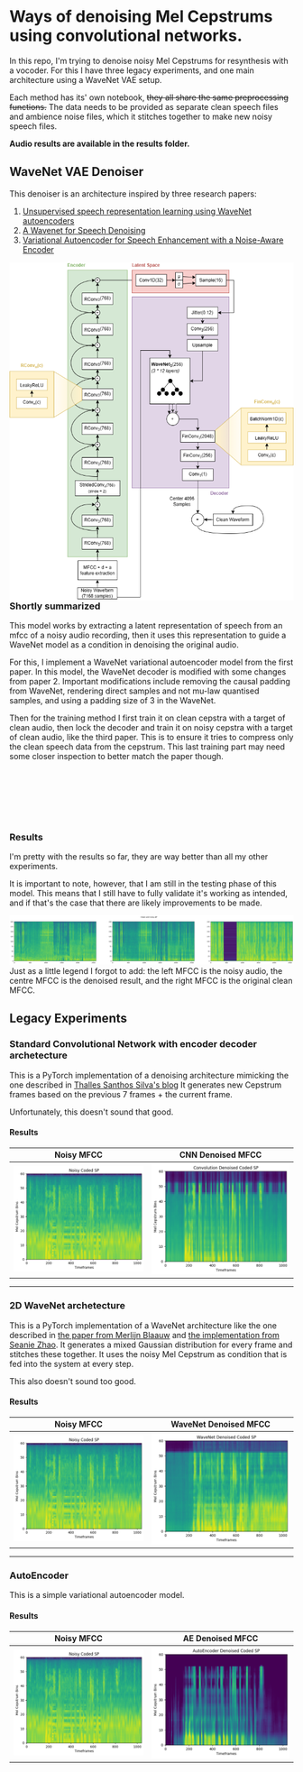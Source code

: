 # Ways of denoising Mel Cepstrums using convolutional networks.

In this repo, I'm trying to denoise noisy Mel Cepstrums for resynthesis with a vocoder. For this I have three legacy experiments, and one main architecture using a WaveNet VAE setup.

Each method has its' own notebook, ~~they all share the same preprocessing functions.~~
The data needs to be provided as separate clean speech files and ambience noise files, which it stitches together to make new noisy speech files.

**Audio results are available in the results folder.**

## WaveNet VAE Denoiser
This denoiser is an architecture inspired by three research papers:
1. [Unsupervised speech representation learning using WaveNet autoencoders](https://arxiv.org/abs/1901.08810)
2. [A Wavenet for Speech Denoising](https://arxiv.org/abs/1706.07162)
3. [Variational Autoencoder for Speech Enhancement with a Noise-Aware Encoder](https://arxiv.org/abs/2102.08706)

<img src="https://github.com/WouterBesse/ConvDenoiser/raw/master/results/WavenetVAE_Diagram.png" height="600" align="left"/>

### Shortly summarized 
This model works by extracting a latent representation of speech from an mfcc of a noisy audio recording, then it uses this representation to guide a WaveNet model as a condition in denoising the original audio.

For this, I implement a WaveNet variational autoencoder model from the first paper. In this model, the WaveNet decoder is modified with some changes from paper 2. Important modifications include removing the causal padding from WaveNet, rendering direct samples and not mu-law quantised samples, and using a padding size of 3 in the WaveNet.

Then for the training method I first train it on clean cepstra with a target of clean audio, then lock the decoder and train it on noisy cepstra with a target of clean audio, like the third paper. This is to ensure it tries to compress only the clean speech data from the cepstrum. This last training part may need some closer inspection to better match the paper though.
<br/><br/><br/><br/><br/><br/><br/>

### Results
I'm pretty with the results so far, they are way better than all my other experiments.

It is important to note, however, that I am still in the testing phase of this model. This means that I still have to fully validate it's working as intended, and if that's the case that there are likely improvements to be made.


![alt text](https://github.com/WouterBesse/ConvDenoiser/raw/master/results/WaveNetVAE_Results.png "WaveNetVAE Results")
Just as a little legend I forgot to add: the left MFCC is the noisy audio, the centre MFCC is the denoised result, and the right MFCC is the original clean MFCC.

## Legacy Experiments

### Standard Convolutional Network with encoder decoder archetecture

This is a PyTorch implementation of a denoising architecture mimicking the one described in [Thalles Santhos Silva's blog](https://sthalles.github.io/practical-deep-learning-audio-denoising/)
It generates new Cepstrum frames based on the previous 7 frames + the current frame.

Unfortunately, this doesn't sound that good.


#### Results

Noisy MFCC             |  CNN Denoised MFCC
:-------------------------:|:-------------------------:
![alt text](https://github.com/WouterBesse/ConvDenoiser/raw/master/results/NoisySP.png "Noisy MFCC") |  ![alt text](https://github.com/WouterBesse/ConvDenoiser/raw/master/results/DenoisedSP_CNN.png "CNN Denoised MFCC")

---
### 2D WaveNet archetecture
This is a PyTorch implementation of a WaveNet architecture like the one described in [the paper from Merlijn Blaauw](https://arxiv.org/abs/1704.03809) and [the implementation from Seanie Zhao](https://github.com/seaniezhao/torch_npss).
It generates a mixed Gaussian distribution for every frame and stitches these together.
It uses the noisy Mel Cepstrum as condition that is fed into the system at every step.

This also doesn't sound too good.

#### Results
Noisy MFCC             |  WaveNet Denoised MFCC
:-------------------------:|:-------------------------:
![alt text](https://github.com/WouterBesse/ConvDenoiser/raw/master/results/NoisySP.png "Noisy MFCC") |   ![alt text](https://github.com/WouterBesse/ConvDenoiser/raw/master/results/DenoisedSP_WaveNet.png "WaveNet Denoised MFCC")

---
### AutoEncoder
This is a simple variational autoencoder model.

#### Results
Noisy MFCC             |  AE Denoised MFCC
:-------------------------:|:-------------------------:
![alt text](https://github.com/WouterBesse/ConvDenoiser/raw/master/results/NoisySP.png "Noisy MFCC") |   ![alt text](https://github.com/WouterBesse/ConvDenoiser/raw/master/results/DenoisedSP_AE.png "AE Denoised MFCC")

